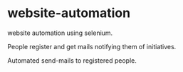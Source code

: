 # website-automation
website automation using selenium.

People register and get mails notifying them of initiatives.

Automated send-mails to registered people.
